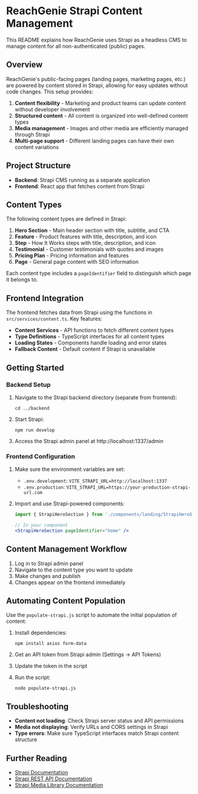 # ReachGenie Strapi Content Management

This README explains how ReachGenie uses Strapi as a headless CMS to manage content for all non-authenticated (public) pages.

## Overview

ReachGenie's public-facing pages (landing pages, marketing pages, etc.) are powered by content stored in Strapi, allowing for easy updates without code changes. This setup provides:

1. **Content flexibility** - Marketing and product teams can update content without developer involvement
2. **Structured content** - All content is organized into well-defined content types
3. **Media management** - Images and other media are efficiently managed through Strapi
4. **Multi-page support** - Different landing pages can have their own content variations

## Project Structure

- **Backend**: Strapi CMS running as a separate application
- **Frontend**: React app that fetches content from Strapi

## Content Types

The following content types are defined in Strapi:

1. **Hero Section** - Main header section with title, subtitle, and CTA
2. **Feature** - Product features with title, description, and icon
3. **Step** - How It Works steps with title, description, and icon
4. **Testimonial** - Customer testimonials with quotes and images
5. **Pricing Plan** - Pricing information and features
6. **Page** - General page content with SEO information

Each content type includes a `pageIdentifier` field to distinguish which page it belongs to.

## Frontend Integration

The frontend fetches data from Strapi using the functions in `src/services/content.ts`. Key features:

- **Content Services** - API functions to fetch different content types
- **Type Definitions** - TypeScript interfaces for all content types
- **Loading States** - Components handle loading and error states
- **Fallback Content** - Default content if Strapi is unavailable

## Getting Started

### Backend Setup

1. Navigate to the Strapi backend directory (separate from frontend):
   ```
   cd ../backend
   ```

2. Start Strapi:
   ```
   npm run develop
   ```

3. Access the Strapi admin panel at http://localhost:1337/admin

### Frontend Configuration

1. Make sure the environment variables are set:
   - `.env.development`: `VITE_STRAPI_URL=http://localhost:1337`
   - `.env.production`: `VITE_STRAPI_URL=https://your-production-strapi-url.com`

2. Import and use Strapi-powered components:
   ```jsx
   import { StrapiHeroSection } from './components/landing/StrapiHeroSection';
   
   // In your component
   <StrapiHeroSection pageIdentifier="home" />
   ```

## Content Management Workflow

1. Log in to Strapi admin panel
2. Navigate to the content type you want to update
3. Make changes and publish
4. Changes appear on the frontend immediately

## Automating Content Population

Use the `populate-strapi.js` script to automate the initial population of content:

1. Install dependencies:
   ```
   npm install axios form-data
   ```

2. Get an API token from Strapi admin (Settings → API Tokens)

3. Update the token in the script

4. Run the script:
   ```
   node populate-strapi.js
   ```

## Troubleshooting

- **Content not loading**: Check Strapi server status and API permissions
- **Media not displaying**: Verify URLs and CORS settings in Strapi
- **Type errors**: Make sure TypeScript interfaces match Strapi content structure

## Further Reading

- [Strapi Documentation](https://docs.strapi.io)
- [Strapi REST API Documentation](https://docs.strapi.io/dev-docs/api/rest)
- [Strapi Media Library Documentation](https://docs.strapi.io/user-docs/media-library) 